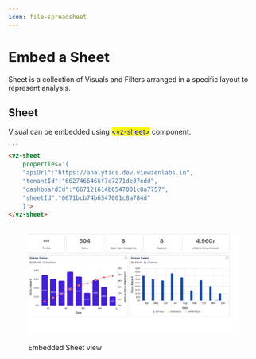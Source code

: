 ```yaml
---
icon: file-spreadsheet
---
```


# Embed a Sheet

Sheet is a collection of Visuals and Filters arranged in a specific layout to represent analysis.&#x20;

## Sheet

Visual can be embedded using <mark style="color:blue;">\<vz-sheet></mark> component.

````html
```
<vz-sheet
    properties='{
	"apiUrl":"https://analytics.dev.viewzenlabs.in",
	"tenantId":"6627466466f7c7271de37edd",
	"dashboardId":"667121614b6547001c8a7757",
	"sheetId":"6671bcb74b6547001c8a784d"
    }'>
</vz-sheet>
```
````

<figure><img src="../../../.gitbook/assets/Screenshot from 2024-12-10 17-38-28.png" alt=""><figcaption><p>Embedded Sheet view</p></figcaption></figure>
